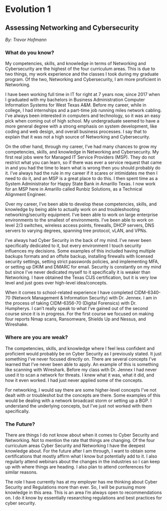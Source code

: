 # Evolution 1
## Assessing Networking and Cybersecurity
*By: Trevor Hofmann*

### What do you know?
My competencies, skills, and knowledge in terms of Networking and Cybersecurity are the highest of the four curriculum areas. This is due to two things, my work experience and the classes I took during my graduate program. Of the two, Networking and Cybersecurity, I am more proficient in Networking.

I have been working full time in IT for right at 7 years now, since 2017 when I graduated with my bachelors in Business Administration Computer Information Systems for West Texas A&M. Before my career, while in college, I had internships and a part-time job running miles network cabling. I’ve always been interested in computers and technology, so it was an easy pick when coming out of high school. My undergraduate seemed to have a more general degree with a strong emphasis on system development, like coding and web design, and overall business processes. I say that to explain that it was not a high source of Networking and Cybersecurity.

On the other hand, through my career, I’ve had many chances to grow my competencies, skills, and knowledge in Networking and Cybersecurity. My first real jobs were for Managed IT Service Providers (MSP). They do not restrict what you can learn, so if there was ever a service request that came in and you had the time to learn what is wrong then you should probably do it. I’ve always had the rule in my career if it scares or intimidates me then I need to do it, and an MSP is a great place to do this. I then spent time as a System Administrator for Happy State Bank in Amarillo Texas. I now work for an MSP here in Amarillo called Runbiz Solutions, as a Technical Alignment Engineer.

Over my career, I’ve been able to develop these competencies, skills, and knowledge by being able to actually work on and troubleshooting networking/security equipment. I’ve been able to work on large enterprise environments to the smallest of environments. I’ve been able to work on level 2/3 switches, wireless access points, firewalls, DHCP servers, DNS servers to varying degrees, spanning tree protocol, vLAN, and VPNs.

I’ve always had Cyber Security in the back of my mind. I’ve never been specifically dedicated to it, but every environment I touch security influences my decisions. Some examples of this included having multiple backups formats and an offsite backup, installing firewalls with licensed security settings, setting strict passwords policies, and implementing MFA, or setting up DKIM and DMARC for email. Security is constantly on my mind but since I’ve never dedicated myself to it specifically it is weaker than Networking. I have obtained the Texas CIJS certification, but it is very low level and just goes over high-level idea/concepts.

When it comes to school-related experience I have completed CIDM-6340-70 (Network Management & Information Security) with Dr. Jennex. I am in the process of taking CIDM-6356-70 (Digital Forensics) with Dr. Humpherys. I can’t really speak to what I’ve gained out of the second course since it is in progress. For the first course we focused on making four reports Nmap scans, Ransomware, Shields Up and Nessus, and Wireshake.

### Where are you are weak?
The competencies, skills, and knowledge where I feel less confident and proficient would probably be on Cyber Security as I previously stated. It just something I’ve never focused directly on. There are several concepts I’ve learned that I’ve never been able to apply. An example of this is something like scanning with Wireshark. Before my class with Dr. Jennex I had never used it to scan a network for threats. I knew what it was, what it did, and how it even worked. I had just never applied some of the concepts.

For networking, I would say there are some higher-level concepts I’ve not dealt with or troubleshot but the concepts are there. Some examples of this would be dealing with a network broadcast storm or setting up a BGP. I understand the underlying concepts, but I’ve just not worked with them specifically.

### The Future?
There are things I do not know about when it comes to Cyber Security and Networking. Not to mention the rate that things are changing. Of the four curriculum areas Cyber Security and Networking I have the deepest knowledge about. For the future after I am through, I want to obtain some certifications that mostly affirm what I know but potentially add to it. I also regularly attend webinars about the changes in the industries so I can keep up with where things are heading. I also plan to attend conferences for similar reasons.

The role I have currently has at my employer has me thinking about Cyber Security and Regulations more than ever. So, I will be pursuing more knowledge in this area. This is an area I’m always open to recommendations on. I do it know by essentially researching regulations and best practices for cyber security.

